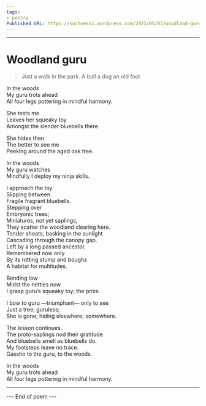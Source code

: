 ```yaml
---
tags: 
- poetry
Published URL: https://suchness1.wordpress.com/2023/05/03/woodland-guru/
---
```

---  
  
# Woodland guru  
> Just a walk in the park. A ball a dog an old fool.  


In the woods  
My guru trots ahead  
All four legs pottering in mindful harmony.  
  
She tests me  
Leaves her squeaky toy  
Amongst the slender bluebells there.  
  
She hides then  
The better to see me  
Peeking around the aged oak tree.  
  
In the woods  
My guru watches  
Mindfully I deploy my ninja skills.  
  
I approach the toy  
Slipping between  
Fragile fragrant bluebells.  
Stepping over   
Embryonic trees;   
Miniatures, not yet saplings,  
They scatter the woodland clearing here.  
Tender shoots, basking in the sunlight  
Cascading through the canopy gap,  
Left by a long passed ancestor,  
Remembered now only   
By its rotting stump and boughs  
A habitat for multitudes.  
  
Bending low  
Midst the nettles now  
I grasp guru’s squeaky toy; the prize.  
  
I bow to guru —triumphant— only to see  
Just a tree; guruless;  
She is gone; hiding elsewhere; somewhere.  
  
The lesson continues.  
The proto-saplings nod their gratitude  
And bluebells smell as bluebells do.  
My footsteps leave no trace.  
Gassho to the guru, to the woods.  
  
In the woods  
My guru trots ahead  
All four legs pottering in mindful harmony.  
  
---  
 --- End of poem ---